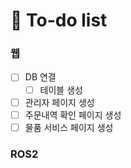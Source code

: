 
# 📗 To-do list

### 웹
- [ ] DB 연결
  - [ ] 테이블 생성
- [ ] 관리자 페이지 생성
- [ ] 주문내역 확인 페이지 생성
- [ ] 물품 서비스 페이지 생성

### ROS2
